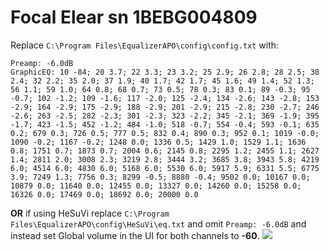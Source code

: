 # Focal Elear sn 1BEBG004809
Replace `C:\Program Files\EqualizerAPO\config\config.txt` with:
```
Preamp: -6.0dB
GraphicEQ: 10 -84; 20 3.7; 22 3.3; 23 3.2; 25 2.9; 26 2.8; 28 2.5; 30 2.4; 32 2.2; 35 2.0; 37 1.9; 40 1.7; 42 1.7; 45 1.6; 49 1.4; 52 1.3; 56 1.1; 59 1.0; 64 0.8; 68 0.7; 73 0.5; 78 0.3; 83 0.1; 89 -0.3; 95 -0.7; 102 -1.2; 109 -1.6; 117 -2.0; 125 -2.4; 134 -2.6; 143 -2.8; 153 -2.9; 164 -2.9; 175 -2.9; 188 -2.9; 201 -2.9; 215 -2.8; 230 -2.7; 246 -2.6; 263 -2.5; 282 -2.3; 301 -2.3; 323 -2.2; 345 -2.1; 369 -1.9; 395 -1.7; 423 -1.5; 452 -1.2; 484 -1.0; 518 -0.7; 554 -0.4; 593 -0.1; 635 0.2; 679 0.3; 726 0.5; 777 0.5; 832 0.4; 890 0.3; 952 0.1; 1019 -0.0; 1090 -0.2; 1167 -0.2; 1248 0.0; 1336 0.5; 1429 1.0; 1529 1.1; 1636 0.8; 1751 0.7; 1873 0.7; 2004 0.6; 2145 0.8; 2295 1.2; 2455 1.1; 2627 1.4; 2811 2.0; 3008 2.3; 3219 2.8; 3444 3.2; 3685 3.8; 3943 5.8; 4219 6.0; 4514 6.0; 4830 6.0; 5168 6.0; 5530 6.0; 5917 5.9; 6331 5.5; 6775 3.9; 7249 1.3; 7756 0.3; 8299 -0.5; 8880 -0.4; 9502 0.0; 10167 0.0; 10879 0.0; 11640 0.0; 12455 0.0; 13327 0.0; 14260 0.0; 15258 0.0; 16326 0.0; 17469 0.0; 18692 0.0; 20000 0.0
```
**OR** if using HeSuVi replace `C:\Program Files\EqualizerAPO\config\HeSuVi\eq.txt` and omit `Preamp: -6.0dB` and instead set Global volume in the UI for both channels to **-60**.
![](https://raw.githubusercontent.com/jaakkopasanen/AutoEq/master/results/Headphone.com/innerfidelity/onear/Focal%20Elear%20sn%201BEBG004809/Focal%20Elear%20sn%201BEBG004809.png)